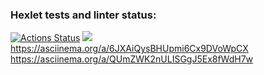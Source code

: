 ### Hexlet tests and linter status:
[![Actions Status](https://github.com/TarenTheHandsome/python-project-49/actions/workflows/hexlet-check.yml/badge.svg)](https://github.com/TarenTheHandsome/python-project-49/actions)
<a href="https://codeclimate.com/github/TarenTheHandsome/python-project-49/maintainability"><img src="https://api.codeclimate.com/v1/badges/655ef140eaf0e79645c3/maintainability" /></a>
https://asciinema.org/a/6JXAiQysBHUpmi6Cx9DVoWpCX
https://asciinema.org/a/QUmZWK2nULISGgJ5Ex8fWdH7w